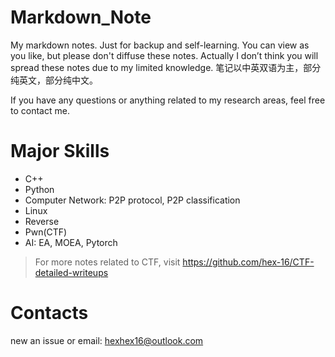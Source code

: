 # Markdown_Note

My markdown notes. Just for backup and self-learning. You can view as you like, but please don't diffuse these notes. Actually I don’t think you will spread these notes due to my limited knowledge. 笔记以中英双语为主，部分纯英文，部分纯中文。

If you have any questions or anything related to my research areas, feel free to contact me.



# Major Skills

- C++
- Python
- Computer Network: P2P protocol, P2P classification
- Linux
- Reverse
- Pwn(CTF)
- AI: EA, MOEA, Pytorch

> For more notes related to CTF, visit https://github.com/hex-16/CTF-detailed-writeups

# Contacts

new an issue or email: hexhex16@outlook.com









